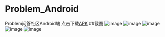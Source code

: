 # Problem_Android
Problem问答社区Android端
点击下载[APK](https://github.com/TuuZed/Problem_Android/blob/master/apk/problem_0.1.apk)
##截图
![image](https://github.com/TuuZed/Problem_Android/blob/master/images/01.png) 
![image](https://github.com/TuuZed/Problem_Android/blob/master/images/02.png) 
![image](https://github.com/TuuZed/Problem_Android/blob/master/images/03.png) 
![image](https://github.com/TuuZed/Problem_Android/blob/master/images/04.png) 
![image](https://github.com/TuuZed/Problem_Android/blob/master/images/05.png) 

